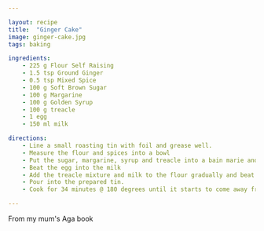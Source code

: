 ```yaml
---

layout: recipe
title:  "Ginger Cake"
image: ginger-cake.jpg
tags: baking

ingredients:
    - 225 g Flour Self Raising
    - 1.5 tsp Ground Ginger
    - 0.5 tsp Mixed Spice
    - 100 g Soft Brown Sugar
    - 100 g Margarine
    - 100 g Golden Syrup
    - 100 g treacle
    - 1 egg
    - 150 ml milk

directions:
    - Line a small roasting tin with foil and grease well.
    - Measure the flour and spices into a bowl
    - Put the sugar, margarine, syrup and treacle into a bain marie and heat gently until melted, then allow to cool slightly
    - Beat the egg into the milk
    - Add the treacle mixture and milk to the flour gradually and beat well
    - Pour into the prepared tin.
    - Cook for 34 minutes @ 180 degrees until it starts to come away from the edges of the tin.

---
```


From my mum's Aga book
